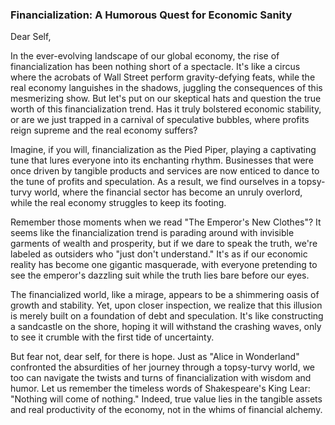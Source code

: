 ### Financialization: A Humorous Quest for Economic Sanity

Dear Self,

In the ever-evolving landscape of our global economy, the rise of financialization has been nothing short of a spectacle. It's like a circus where the acrobats of Wall Street perform gravity-defying feats, while the real economy languishes in the shadows, juggling the consequences of this mesmerizing show. But let's put on our skeptical hats and question the true worth of this financialization trend. Has it truly bolstered economic stability, or are we just trapped in a carnival of speculative bubbles, where profits reign supreme and the real economy suffers?

Imagine, if you will, financialization as the Pied Piper, playing a captivating tune that lures everyone into its enchanting rhythm. Businesses that were once driven by tangible products and services are now enticed to dance to the tune of profits and speculation. As a result, we find ourselves in a topsy-turvy world, where the financial sector has become an unruly overlord, while the real economy struggles to keep its footing.

Remember those moments when we read "The Emperor's New Clothes"? It seems like the financialization trend is parading around with invisible garments of wealth and prosperity, but if we dare to speak the truth, we're labeled as outsiders who "just don't understand." It's as if our economic reality has become one gigantic masquerade, with everyone pretending to see the emperor's dazzling suit while the truth lies bare before our eyes.

The financialized world, like a mirage, appears to be a shimmering oasis of growth and stability. Yet, upon closer inspection, we realize that this illusion is merely built on a foundation of debt and speculation. It's like constructing a sandcastle on the shore, hoping it will withstand the crashing waves, only to see it crumble with the first tide of uncertainty.

But fear not, dear self, for there is hope. Just as "Alice in Wonderland" confronted the absurdities of her journey through a topsy-turvy world, we too can navigate the twists and turns of financialization with wisdom and humor. Let us remember the timeless words of Shakespeare's King Lear: "Nothing will come of nothing." Indeed, true value lies in the tangible assets and real productivity of the economy, not in the whims of financial alchemy.
